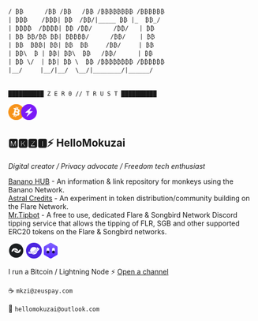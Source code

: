```
/ ₿₿      /₿₿ /₿₿   /₿₿ /₿₿₿₿₿₿₿₿ /₿₿₿₿₿₿
| ₿₿₿    /₿₿₿| ₿₿  /₿₿/|_____ ₿₿ |_  ₿₿_/
| ₿₿₿₿  /₿₿₿₿| ₿₿ /₿₿/      /₿₿/   | ₿₿  
| ₿₿ ₿₿/₿₿ ₿₿| ₿₿₿₿₿/      /₿₿/    | ₿₿  
| ₿₿  ₿₿₿| ₿₿| ₿₿  ₿₿     /₿₿/     | ₿₿  
| ₿₿\  ₿ | ₿₿| ₿₿\  ₿₿   /₿₿/      | ₿₿  
| ₿₿ \/  | ₿₿| ₿₿ \  ₿₿ /₿₿₿₿₿₿₿₿ /₿₿₿₿₿₿
|__/     |__/|__/  \__/|________/|______/


██████████ Z E R 0 // T R U S T ██████████
```
[<img src="https://raw.githubusercontent.com/HelloMokuzai/LightningNode/main/images/ln-btc.png" alt="drawing" height="32"/>](https://github.com/HelloMokuzai/LightningNode)

## 🅼🅺🆉🅸⚡ HelloMokuzai
*Digital creator / Privacy advocate / Freedom tech enthusiast*

[Banano HUB](https://hub.banano.network/) - An information & link repository for monkeys using the Banano Network.<Br>
[Astral Credits](https://astralcredits.xyz/) - An experiment in token distribution/community building on the Flare Network.<Br>
[Mr.Tipbot](https://www.astralcredits.xyz/tipbot) - A free to use, dedicated Flare & Songbird Network Discord tipping service that allows the tipping of FLR, SGB and other supported ERC20 tokens on the Flare & Songbird networks.

[<img src="https://github.com/HelloMokuzai/banano-hub/blob/main/images/bananohub.png" alt="drawing" height="32"/>](https://hub.banano.network/) [<img src="https://raw.githubusercontent.com/HelloMokuzai/AstralCredits/main/images/XAC.png" alt="drawing" height="32"/>](https://www.astralcredits.xyz/) [<img src="https://raw.githubusercontent.com/HelloMokuzai/AstralCredits/main/images/MrTipbot.png" alt="drawing" width="28"/>](https://www.astralcredits.xyz/tipbot)

I run a Bitcoin / Lightning Node ⚡️ [Open a channel](https://github.com/HelloMokuzai/LightningNode)

☕ `mkzi@zeuspay.com`

💌 `hellomokuzai@outlook.com`
